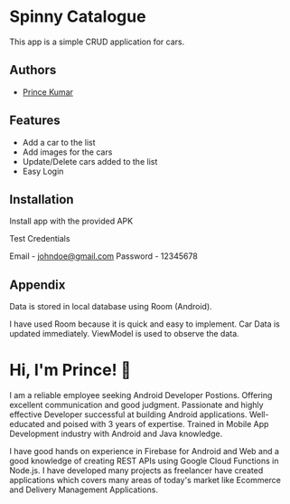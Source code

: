 
# Spinny Catalogue

This app is a simple CRUD application for cars. 


## Authors

- [Prince Kumar](https://www.linkedin.com/in/prince-kumar-7a52a01a5/)


## Features

- Add a car to the list
- Add images for the cars
- Update/Delete cars added to the list
- Easy Login


## Installation

Install app with the provided APK

Test Credentials

Email - johndoe@gmail.com
Password - 12345678


    
## Appendix

Data is stored in local database using Room (Android).

I have used Room because it is quick and easy to implement.
Car Data is updated immediately. ViewModel is used to observe the data.


# Hi, I'm Prince! 👋

I am a reliable employee seeking Android Developer Postions. Offering excellent communication and good judgment. Passionate and highly effective Developer successful at building Android applications. Well- educated and poised with 3 years of expertise. Trained in Mobile App Development industry with Android and Java knowledge.

I have good hands on experience in Firebase for Android and Web and a good knowledge of creating REST APIs using Google Cloud Functions in Node.js. I have developed many projects as freelancer have created applications which covers many areas of today's market like Ecommerce and Delivery Management Applications. 
